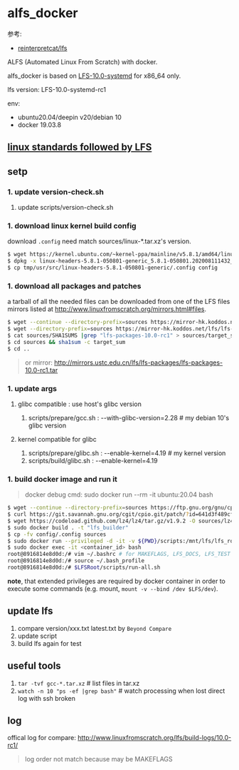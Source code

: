 # alfs_docker
参考:
- [reinterpretcat/lfs](https://github.com/reinterpretcat/lfs)

ALFS (Automated Linux From Scratch) with docker.

alfs_docker is based on [LFS-10.0-systemd](http://www.linuxfromscratch.org/lfs/download.html) for x86_64 only.

lfs version: LFS-10.0-systemd-rc1

env:
- ubuntu20.04/deepin v20/debian 10
- docker 19.03.8

## [linux standards followed by LFS](https://lctt.github.io/LFS-BOOK/lfs-systemd/LFS-SYSD-BOOK.html#pre-standards)

## setp
### 1. update version-check.sh
1. update scripts/version-check.sh

### 1. download linux kernel build config
download `.config` need match sources/linux-*.tar.xz's version.

```bash
$ wget https://kernel.ubuntu.com/~kernel-ppa/mainline/v5.8.1/amd64/linux-headers-5.8.1-050801-generic_5.8.1-050801.202008111432_amd64.deb
$ dpkg -x linux-headers-5.8.1-050801-generic_5.8.1-050801.202008111432_amd64.deb tmp
$ cp tmp/usr/src/linux-headers-5.8.1-050801-generic/.config config
```

### 1. download all packages and patches
a tarball of all the needed files can be downloaded from one of the LFS files mirrors listed at http://www.linuxfromscratch.org/mirrors.html#files.

```bash
$ wget --continue --directory-prefix=sources https://mirror-hk.koddos.net/lfs/lfs-packages/lfs-packages-10.0-rc1.tar
$ wget --directory-prefix=sources https://mirror-hk.koddos.net/lfs/lfs-packages/SHA1SUMS
$ cat sources/SHA1SUMS |grep "lfs-packages-10.0-rc1" > sources/target_sum
$ cd sources && sha1sum -c target_sum
$ cd ..
```

> or mirror: http://mirrors.ustc.edu.cn/lfs/lfs-packages/lfs-packages-10.0-rc1.tar

### 1. update args
1. glibc compatible : use host's glibc version

    1. scripts/prepare/gcc.sh : --with-glibc-version=2.28 # my debian 10's glibc version

1. kernel compatible for glibc

    1. scripts/prepare/glibc.sh : --enable-kernel=4.19 # my kernel version
    1. scripts/build/glibc.sh : --enable-kernel=4.19

### 1. build docker image and run it
> docker debug cmd: sudo docker run --rm -it ubuntu:20.04 bash

```bash
$ wget --continue --directory-prefix=sources https://ftp.gnu.org/gnu/cpio/cpio-2.13.tar.gz
$ curl https://git.savannah.gnu.org/cgit/cpio.git/patch/?id=641d3f489cf6238bb916368d4ba0d9325a235afb -o sources/cpio-2.13.patch
$ wget https://codeload.github.com/lz4/lz4/tar.gz/v1.9.2 -O sources/lz4-1.9.2.tar.gz
$ sudo docker build . -t "lfs_builder"
$ cp -fv config/.config sources
$ sudo docker run --privileged -d -it -v ${PWD}/scripts:/mnt/lfs/lfs_root/scripts -v ${PWD}/iso:/mnt/lfs/lfs_root/iso -v ${PWD}/sources:/mnt/lfs/lfs_root/sources --entrypoint /bin/bash lfs_builder
$ sudo docker exec -it <container_id> bash
root@8916814e8d0d:/# vim ~/.bashrc # for MAKEFLAGS, LFS_DOCS, LFS_TEST
root@8916814e8d0d:/# source ~/.bash_profile
root@8916814e8d0d:/# $LFSRoot/scripts/run-all.sh
```

**note**, that extended privileges are required by docker container in order to execute some commands (e.g. mount, `mount -v --bind /dev $LFS/dev`).

## update lfs
1. compare version/xxx.txt latest.txt by `Beyond Compare`
1. update script
1. build lfs again for test

## useful tools
1. `tar -tvf gcc-*.tar.xz` # list files in tar.xz
1. `watch -n 10 "ps -ef |grep bash"` # watch processing when lost direct log with ssh broken

## log
offical log for compare: http://www.linuxfromscratch.org/lfs/build-logs/10.0-rc1/

> log order not match because may be MAKEFLAGS
